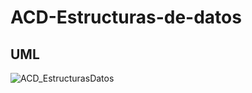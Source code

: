 # ACD-Estructuras-de-datos

## UML

![ACD_EstructurasDatos](https://github.com/user-attachments/assets/dd90d010-0f87-4c5c-bf0d-21c4dcf74c11)





